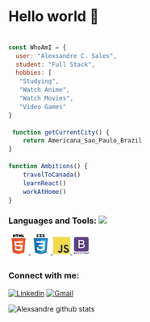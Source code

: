 # Hello world 👋

```javascript
 
const WhoAmI = {
  user: "Alexsandre C. Sales",
  student: "Full Stack",
  hobbies: [
   "Studying",
   "Watch Anime",
   "Watch Movies",
   "Video Games"
}
	
 function getCurrentCity() {
	return Americana_Sao_Paulo_Brazil
}
	
function Ambitions() {
	travelToCanada()
  	learnReact()
  	workAtHome()
} 
 ```

<!-- # -->
 <h3 align="left">Languages and Tools: <img src="https://media.giphy.com/media/WUlplcMpOCEmTGBtBW/giphy.gif" width="30"></h3>
<p align="left"> 
	
<a href="https://www.w3.org/html/" target="_blank"> <img src="https://raw.githubusercontent.com/devicons/devicon/master/icons/html5/html5-original-wordmark.svg" alt="html5" width="40" height="40"/> </a> 
<a href="https://www.w3schools.com/css/" target="_blank"> <img src="https://raw.githubusercontent.com/devicons/devicon/master/icons/css3/css3-original-wordmark.svg" alt="css3" width="40" height="40"/> </a>
<a href="https://developer.mozilla.org/en-US/docs/Web/JavaScript" target="_blank"> <img src="https://raw.githubusercontent.com/devicons/devicon/master/icons/javascript/javascript-original.svg" alt="javascript" width="35" height="35"/> </a>	
<a href="https://getbootstrap.com" target="_blank"> <img src="https://raw.githubusercontent.com/devicons/devicon/master/icons/bootstrap/bootstrap-plain-wordmark.svg" alt="bootstrap" width="35" height="35"/> </a> 

<!--
<a href="https://www.figma.com/" target="_blank"> <img src="https://www.vectorlogo.zone/logos/figma/figma-icon.svg" alt="figma" width="40" height="40"/> </a>
<a href="https://git-scm.com/" target="_blank"> <img src="https://www.vectorlogo.zone/logos/git-scm/git-scm-icon.svg" alt="git" width="40" height="40"/> </a> 
</p> -->

##

<!-- ## Connect with me: -->
<h3 align="left">Connect with me:</h3>

[![Linkedin](https://img.shields.io/badge/-LinkedIn-%230077B5?style=for-the-badge&logo=linkedin&logoColor=white)](https://www.linkedin.com/in/alexsandre-sales/)
[![Gmail](https://img.shields.io/badge/Gmail-D14836?style=for-the-badge&logo=gmail&logoColor=white)](mailto:lexkogake@gmail.com)

![Alexsandre github stats](https://github-readme-stats.vercel.app/api?username=alexsandre-sales&show_icons=true&theme=dark&include_all_commits=true&count_private=true)



